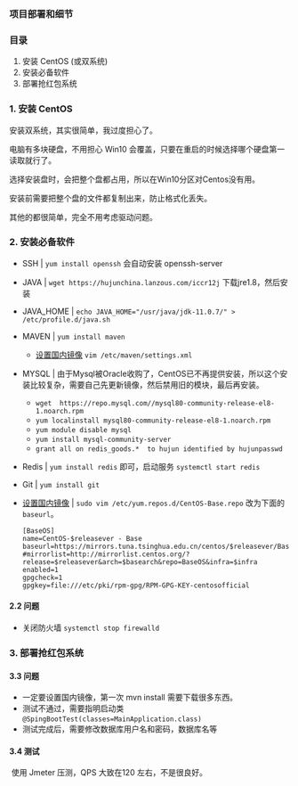 ### 项目部署和细节

### 目录

1. 安装 CentOS (或双系统)
2. 安装必备软件
3. 部署抢红包系统



### 1. 安装 CentOS

安装双系统，其实很简单，我过度担心了。

电脑有多块硬盘，不用担心 Win10 会覆盖，只要在重启的时候选择哪个硬盘第一读取就行了。

选择安装盘时，会把整个盘都占用，所以在Win10分区对Centos没有用。

安装前需要把整个盘的文件都复制出来，防止格式化丢失。

其他的都很简单，完全不用考虑驱动问题。



### 2. 安装必备软件

- SSH  |  `yum install openssh`  会自动安装 openssh-server
- JAVA | `wget https://hujunchina.lanzous.com/iccr12j` 下载jre1.8，然后安装
- JAVA_HOME |  `echo JAVA_HOME="/usr/java/jdk-11.0.7/" > /etc/profile.d/java.sh` 
- MAVEN | `yum install maven`
  
  - [设置国内镜像](https://help.aliyun.com/document_detail/102512.html)  `vim /etc/maven/settings.xml`
- MYSQL |  由于Mysql被Oracle收购了，CentOS已不再提供安装，所以这个安装比较复杂，需要自己先更新镜像，然后禁用旧的模块，最后再安装。
  - `wget  https://repo.mysql.com//mysql80-community-release-el8-1.noarch.rpm`
  - `yum localinstall mysql80-community-release-el8-1.noarch.rpm`
  - `yum module disable mysql`
  - `yum install mysql-community-server`
  - `grant all on redis_goods.*  to hujun identified by hujunpasswd`

- Redis | `yum install redis` 即可，启动服务 `systemctl start redis`

- Git | `yum install git`

- [设置国内镜像](https://mirror.tuna.tsinghua.edu.cn/help/centos/) | `sudo vim /etc/yum.repos.d/CentOS-Base.repo` 改为下面的`baseurl`。

  ```repo
  [BaseOS]
  name=CentOS-$releasever - Base
  baseurl=https://mirrors.tuna.tsinghua.edu.cn/centos/$releasever/BaseOS/$basearch/os/
  #mirrorlist=http://mirrorlist.centos.org/?release=$releasever&arch=$basearch&repo=BaseOS&infra=$infra
  enabled=1
  gpgcheck=1
  gpgkey=file:///etc/pki/rpm-gpg/RPM-GPG-KEY-centosofficial
  ```


#### 2.2 问题

- 关闭防火墙 `systemctl stop firewalld`



### 3. 部署抢红包系统

#### 3.3 问题

- 一定要设置国内镜像，第一次 mvn install 需要下载很多东西。
- 测试不通过，需要指明启动类 `@SpingBootTest(classes=MainApplication.class)`
- 测试完成后，需要修改数据库用户名和密码，数据库名等

#### 3.4 测试

​	使用 Jmeter 压测，QPS 大致在120 左右，不是很良好。




